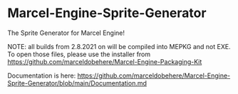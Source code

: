 # Marcel-Engine-Sprite-Generator
The Sprite Generator for Marcel Engine!

NOTE:
all builds from 2.8.2021 on will be compiled into MEPKG and not EXE.
To open those files, please use the installer from https://github.com/marceldobehere/Marcel-Engine-Packaging-Kit


Documentation is here:
https://github.com/marceldobehere/Marcel-Engine-Sprite-Generator/blob/main/Documentation.md
